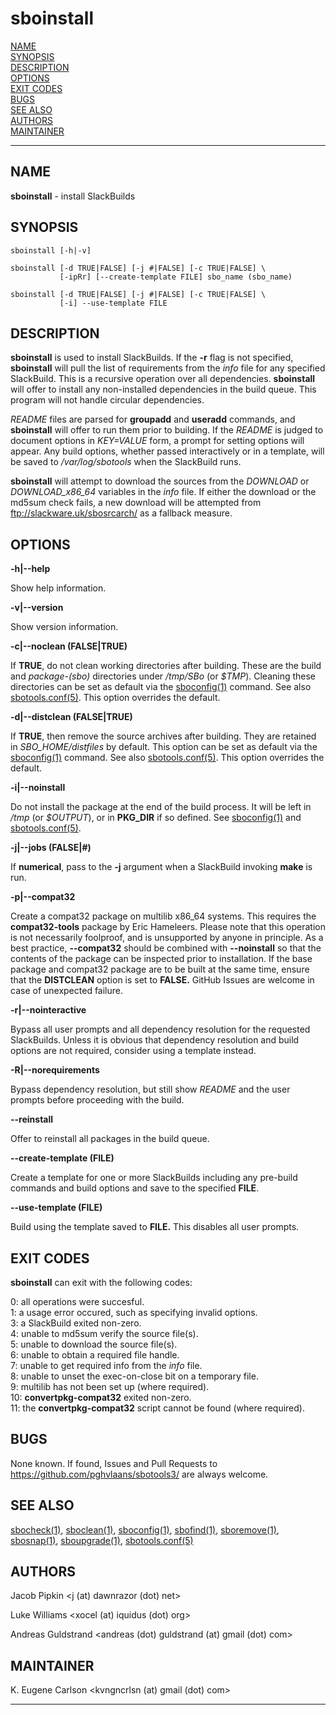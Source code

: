 # sboinstall

[NAME](#name)\
[SYNOPSIS](#synopsis)\
[DESCRIPTION](#description)\
[OPTIONS](#options)\
[EXIT CODES](#exit-codes)\
[BUGS](#bugs)\
[SEE ALSO](#see-also)\
[AUTHORS](#authors)\
[MAINTAINER](#maintainer)

------------------------------------------------------------------------

## NAME

**sboinstall** - install SlackBuilds

## SYNOPSIS

    sboinstall [-h|-v]

    sboinstall [-d TRUE|FALSE] [-j #|FALSE] [-c TRUE|FALSE] \
               [-ipRr] [--create-template FILE] sbo_name (sbo_name)

    sboinstall [-d TRUE|FALSE] [-j #|FALSE] [-c TRUE|FALSE] \
               [-i] --use-template FILE

## DESCRIPTION

**sboinstall** is used to install SlackBuilds. If the **-r** flag is not
specified, **sboinstall** will pull the list of requirements from the
*info* file for any specified SlackBuild. This is a recursive operation
over all dependencies. **sboinstall** will offer to install any
non-installed dependencies in the build queue. This program will not
handle circular dependencies.

*README* files are parsed for **groupadd** and **useradd** commands, and
**sboinstall** will offer to run them prior to building. If the *README*
is judged to document options in *KEY=VALUE* form, a prompt for setting
options will appear. Any build options, whether passed interactively or
in a template, will be saved to */var/log/sbotools* when the SlackBuild
runs.

**sboinstall** will attempt to download the sources from the *DOWNLOAD*
or *DOWNLOAD_x86_64* variables in the *info* file. If either the
download or the md5sum check fails, a new download will be attempted
from <ftp://slackware.uk/sbosrcarch/> as a fallback measure.

## OPTIONS

**-h\|\--help**

Show help information.

**-v\|\--version**

Show version information.

**-c\|\--noclean (FALSE\|TRUE)**

If **TRUE**, do not clean working directories after building. These are
the build and *package-(sbo)* directories under */tmp/SBo* (or *\$TMP*).
Cleaning these directories can be set as default via the
[sboconfig(1)](sboconfig.1.md) command. See also [sbotools.conf(5)](sbotools.conf.5.md). This option
overrides the default.

**-d\|\--distclean (FALSE\|TRUE)**

If **TRUE**, then remove the source archives after building. They are
retained in *SBO_HOME/distfiles* by default. This option can be set as
default via the [sboconfig(1)](sboconfig.1.md) command. See also [sbotools.conf(5)](sbotools.conf.5.md).
This option overrides the default.

**-i\|\--noinstall**

Do not install the package at the end of the build process. It will be
left in */tmp* (or *\$OUTPUT*), or in **PKG_DIR** if so defined. See
[sboconfig(1)](sboconfig.1.md) and [sbotools.conf(5)](sbotools.conf.5.md).

**-j\|\--jobs (FALSE\|#)**

If **numerical**, pass to the **-j** argument when a SlackBuild invoking
**make** is run.

**-p\|\--compat32**

Create a compat32 package on multilib x86_64 systems. This requires the
**compat32-tools** package by Eric Hameleers. Please note that this
operation is not necessarily foolproof, and is unsupported by anyone in
principle. As a best practice, **\--compat32** should be combined with
**\--noinstall** so that the contents of the package can be inspected
prior to installation. If the base package and compat32 package are to
be built at the same time, ensure that the **DISTCLEAN** option is set
to **FALSE.** GitHub Issues are welcome in case of unexpected failure.

**-r\|\--nointeractive**

Bypass all user prompts and all dependency resolution for the requested
SlackBuilds. Unless it is obvious that dependency resolution and build
options are not required, consider using a template instead.

**-R\|\--norequirements**

Bypass dependency resolution, but still show *README* and the user
prompts before proceeding with the build.

**\--reinstall**

Offer to reinstall all packages in the build queue.

**\--create-template (FILE)**

Create a template for one or more SlackBuilds including any pre-build
commands and build options and save to the specified **FILE**.

**\--use-template (FILE)**

Build using the template saved to **FILE.** This disables all user
prompts.

## EXIT CODES

**sboinstall** can exit with the following codes:

0: all operations were succesful.\
1: a usage error occured, such as specifying invalid options.\
3: a SlackBuild exited non-zero.\
4: unable to md5sum verify the source file(s).\
5: unable to download the source file(s).\
6: unable to obtain a required file handle.\
7: unable to get required info from the *info* file.\
8: unable to unset the exec-on-close bit on a temporary file.\
9: multilib has not been set up (where required).\
10: **convertpkg-compat32** exited non-zero.\
11: the **convertpkg-compat32** script cannot be found (where required).

## BUGS

None known. If found, Issues and Pull Requests to
<https://github.com/pghvlaans/sbotools3/> are always welcome.

## SEE ALSO

[sbocheck(1)](sbocheck.1.md), [sboclean(1)](sboclean.1.md), [sboconfig(1)](sboconfig.1.md), [sbofind(1)](sbofind.1.md), [sboremove(1)](sboremove.1.md),
[sbosnap(1)](sbosnap.1.md), [sboupgrade(1)](sboupgrade.1.md), [sbotools.conf(5)](sbotools.conf.5.md)

## AUTHORS

Jacob Pipkin \<j (at) dawnrazor (dot) net\>

Luke Williams \<xocel (at) iquidus (dot) org\>

Andreas Guldstrand \<andreas (dot) guldstrand (at) gmail (dot) com\>

## MAINTAINER

K. Eugene Carlson \<kvngncrlsn (at) gmail (dot) com\>

------------------------------------------------------------------------

